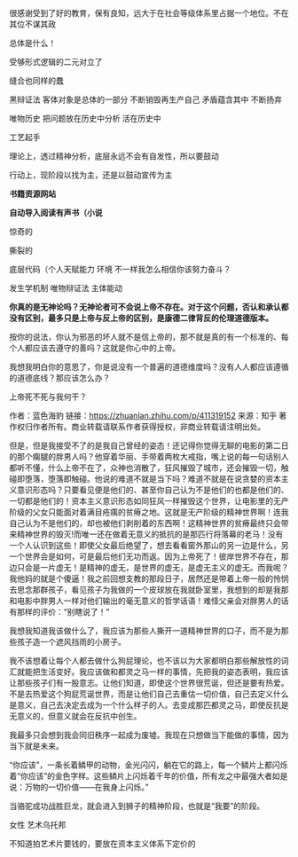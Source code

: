 很感谢受到了好的教育，保有良知，远大于在社会等级体系里占据一个地位。不在其位不谋其政

总体是什么！

受够形式逻辑的二元对立了

缝合也同样的蠢

黑辩证法 客体对象是总体的一部分 不断销毁再生产自己 矛盾蕴含其中 不断扬弃



唯物历史 把问题放在历史中分析 活在历史中



工艺起手

理论上，透过精神分析，底层永远不会有自发性，所以要鼓动

行动上，现阶段以找为主，还是以鼓动宣传为主





**书籍资源网站**

**自动导入阅读有声书（小说**











惊奇的

撕裂的



底层代码（个人天赋能力 环境 不一样我怎么相信你该努力奋斗？

发生学机制 唯物辩证法 主体能动











**你真的是无神论吗？无神论者可不会说上帝不存在。对于这个问题，否认和承认都没有区别，最多只是上帝与反上帝的区别，是康德二律背反的伦理道德版本。**

按你的说法，你认为邪恶的坏人就不是信上帝的，那不就是真的有一个标准的、每个人都应该去遵守的善吗？这就是你心中的上帝。

我想我明白你的意思了，你是说没有一个普遍的道德维度吗？没有人人都应该遵循的道德底线？那应该怎么办？

上帝死不死与我何干？





作者：蓝色海豹
链接：https://zhuanlan.zhihu.com/p/411319152
来源：知乎
著作权归作者所有。商业转载请联系作者获得授权，非商业转载请注明出处。



但是，但是我接受不了的是我自己曾经的姿态！还记得你觉得无聊的电影的第二日的那个瘸腿的胖男人吗？他穿着华丽、手带着两枚大戒指，嘴上说的每一句话别人都听不懂，什么上帝不在了，众神也消散了，狂风摧毁了城市，还会摧毁一切，触碰即堕落，堕落即触碰。他说的难道不就是当下吗？难道不就是在说贪婪的资本主义意识形态吗？只要看见便是他们的、甚至你自己认为不是他们的也都是他们的、一切都是他们的！资本主义意识形态如同狂风一样摧毁这个世界，让电影里的无产阶级的父女只能面对着满目疮痍的贫瘠之地。这就是无产阶级的精神世界啊！连我自己认为不是他们的，却也被他们剥削着的东西啊！这精神世界的贫瘠最终只会带来精神世界的毁灭!而唯一还在做着无意义的抵抗的是那匹行将落幕的老马！没有一个人认识到这些！即使父女最后绝望了，想去看看窗外那山的另一边是什么，另一个世界会是如何，可是最后他们无功而返。因为上帝死了！彼岸世界不存在，那边只会是一片虚无！是精神的虚无，是世界的虚无，是虚无主义的虚无。而我呢？我他妈的就是个傻逼！我之前回想支教的那段日子，居然还是带着上帝一般的怜悯去思念那群孩子，看见孩子为我做的一个皮球放在我就卧室里，我想到的却是我那和电影中胖男人一样对他们输出的毫无意义的哲学话语！难怪父亲会对胖男人的话有那样的评价：“别瞎说了！”



我想我知道我该做什么了，我应该为那些人撕开一道精神世界的口子，而不是为那些孩子造一个遮风挡雨的小房子。

我不该想着让每个人都去做什么狗屁理论，也不该以为大家都明白那些解放性的词汇就能把生活变好。我应该做和都灵之马一样的事情，先把我的姿态表明，我应该让那些孩子们有一股意志。让他们知道，即使这个世界很荒诞，但还是要有热爱。不是去热爱这个狗屁荒诞世界，而是让他们自己去重估一切价值，自己去定义什么是意义，自己去决定去成为一个什么样子的人。去变成那匹都灵之马，即使反抗是无意义的，但意义就会在反抗中创生。

我最多只会想到我会同旧秩序一起成为废墟。我现在只想做当下能做的事情，因为当下就是未来。





“你应该”，一条长着鳞甲的动物，金光闪闪，躺在它的路上，每一个鳞片上都闪烁着“你应该”的金色字样。这些鳞片上闪烁着千年的价值，所有龙之中最强大者如是说：万物的一切价值——在我身上闪烁。”

当骆驼成功战胜巨龙，就会进入到狮子的精神阶段，也就是“我要”的阶段。





女性 艺术乌托邦

不知道拍艺术片要钱的，要放在资本主义体系下定价的















